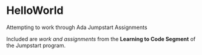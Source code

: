 # HelloWorld
Attempting to work through Ada Jumpstart Assignments

Included are _work and assignments_ from the **Learning to Code Segment** of the Jumpstart program.
